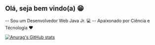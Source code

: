 ## Olá, seja bem vindo(a) 😁

-- Sou um Desenvolvedor Web Java Jr. 💻
-- Apaixonado por Ciência e Técnologia ❤

[![Anurag's GitHub stats](https://github-readme-stats.vercel.app/api?username=anuraghazra)](https://github.com/anuraghazra/github-readme-stats)

